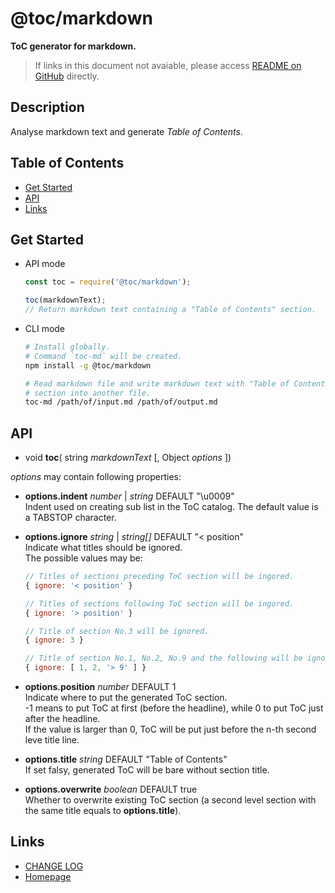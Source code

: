 #	@toc/markdown
__ToC generator for markdown.__

>	If links in this document not avaiable, please access [README on GitHub](./README.md) directly.

##  Description

Analyse markdown text and generate *Table of Contents*.

##	Table of Contents

* [Get Started](#get-started)
* [API](#api)
* [Links](#links)

##	Get Started

*   API mode
    ```javascript
    const toc = require('@toc/markdown');

    toc(markdownText);
    // Return markdown text containing a "Table of Contents" section.
    ```

*   CLI mode
    ```bash
    # Install globally.
    # Command `toc-md` will be created.
    npm install -g @toc/markdown

    # Read markdown file and write markdown text with "Table of Contents" 
    # section into another file.
    toc-md /path/of/input.md /path/of/output.md
    ```

##	API

*   void __toc__( string *markdownText* [, Object *options* ])

*options* may contain following properties:
*   __options.indent__ *number* | *string* DEFAULT "\u0009"  
    Indent used on creating sub list in the ToC catalog. The default value is a TABSTOP character.

*   __options.ignore__ *string* | *string[]* DEFAULT "\< position"  
    Indicate what titles should be ignored.  
    The possible values may be:
    ```javascript
    // Titles of sections preceding ToC section will be ingored.
    { ignore: '< position' }

    // Titles of sections following ToC section will be ingored.
    { ignore: '> position' }

    // Title of section No.3 will be ignored.
    { ignore: 3 }

    // Title of section No.1, No.2, No.9 and the following will be ignored.
    { ignore: [ 1, 2, '> 9' ] }
    ```

*   __options.position__ *number* DEFAULT 1  
    Indicate where to put the generated ToC section.  
    -1 means to put ToC at first (before the headline), while 0 to put ToC just after the headline.   
    If the value is larger than 0, ToC will be put just before the n-th second leve title line.

*   __options.title__ *string* DEFAULT "Table of Contents"  
    If set falsy, generated ToC will be bare without section title.
    
*   __options.overwrite__ *boolean* DEFAULT true  
    Whether to overwrite existing ToC section (a second level section with the same title equals to __options.title__).

##	Links

*	[CHANGE LOG](./CHANGELOG.md)
*	[Homepage](https://github.com/YounGoat/-toc-markdown)